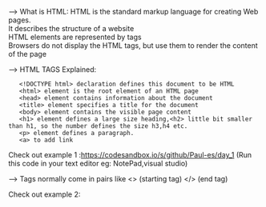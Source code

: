 --> What is HTML:
        HTML is the standard markup language for creating Web pages.     
	      	It describes the structure of a website                   
					HTML elements are represented by tags       
							Browsers do not display the HTML tags, but use them to render the content of the page
				
--> HTML TAGS Explained:
			
 
       <!DOCTYPE html> declaration defines this document to be HTML
       <html> element is the root element of an HTML page
       <head> element contains information about the document
       <title> element specifies a title for the document
       <body> element contains the visible page content
       <h1> element defines a large size heading,<h2> little bit smaller than h1, so the number defines the size h3,h4 etc.
       <p> element defines a paragraph.
	   <a> to add link
       
Check out example 1 :https://codesandbox.io/s/github/Paul-es/day_1  (Run this code in your text editor eg: NotePad,visual studio)

--> Tags normally come in pairs like <> (starting tag) </> (end tag)

Check out example 2: 
